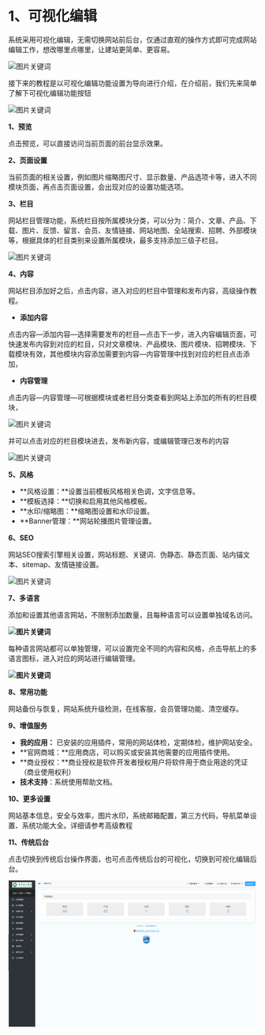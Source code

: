 # 1、可视化编辑

系统采用可视化编辑，无需切换网站前后台，仅通过直观的操作方式即可完成网站编辑工作，想改哪里点哪里，让建站更简单、更容易。

![图片关键词](https://help.mituo.cn/jz/upload/201902/1549957014181554.gif)

接下来的教程是以可视化编辑功能设置为导向进行介绍，在介绍前，我们先来简单了解下可视化编辑功能按钮

![图片关键词](https://help.mituo.cn/jz/upload/201902/1549957140622504.png)

**1、预览**

点击预览，可以直接访问当前页面的前台显示效果。

**2、页面设置**

当前页面的相关设置，例如图片缩略图尺寸、显示数量、产品选项卡等，进入不同模块页面，再点击页面设置，会出现对应的设置功能选项。

**3、栏目**

网站栏目管理功能，系统栏目按所属模块分类，可以分为：简介、文章、产品、下载、图片、反馈、留言、会员、友情链接、网站地图、全站搜索、招聘、外部模块等，根据具体的栏目类别来设置所属模块，最多支持添加三级子栏目。

![图片关键词](https://help.mituo.cn/jz/upload/201902/1549957347748816.png)

**4、内容**

网站栏目添加好之后，点击内容，进入对应的栏目中管理和发布内容，高级操作教程。

- **添加内容**

点击内容—添加内容—选择需要发布的栏目—点击下一步，进入内容编辑页面，可快速发布内容到对应的栏目，只对文章模块、产品模块、图片模块、招聘模块、下载模块有效，其他模块内容添加需要到内容—内容管理中找到对应的栏目点击添加，

- **内容管理**

点击内容—内容管理—可根据模块或者栏目分类查看到网站上添加的所有的栏目模块，

![图片关键词](https://help.mituo.cn/jz/upload/201902/1549957553480348.png)

并可以点击对应的栏目模块进去，发布新内容，或编辑管理已发布的内容

![图片关键词](https://help.mituo.cn/jz/upload/201902/1549957643239864.png)

**5、风格**

- **风格设置：**设置当前模板风格相关色调，文字信息等。
- **模板选择：**切换和启用其他风格模板。
- **水印/缩略图：**缩略图设置和水印设置。
- **Banner管理：**网站轮播图片管理设置。

**6、SEO**

网站SEO搜索引擎相关设置，网站标题、关键词、伪静态、静态页面、站内锚文本、sitemap、友情链接设置。

![图片关键词](https://help.mituo.cn/jz/upload/201902/1549957744652402.png)

**7、多语言**

添加和设置其他语言网站，不限制添加数量，且每种语言可以设置单独域名访问。

**![图片关键词](https://help.mituo.cn/jz/upload/201902/1549957770669914.png)**

每种语言网站都可以单独管理，可以设置完全不同的内容和风格，点击导航上的多语言图标，进入对应的网站进行编辑管理。

**![图片关键词](https://help.mituo.cn/jz/upload/201902/1549957820746586.png)**

**8、常用功能**

网站备份与恢复，网站系统升级检测，在线客服，会员管理功能、清空缓存。

**9、增值服务**

- **我的应用：** 已安装的应用插件，常用的网站体检，定期体检，维护网站安全。
- **官网商城：**应用商店，可以购买或安装其他需要的应用插件使用。
- **商业授权：**商业授权是软件开发者授权用户将软件用于商业用途的凭证（商业使用权利）
- **技术支持**：系统使用帮助文档。

**10、更多设置**

网站基本信息，安全与效率，图片水印，系统邮箱配置，第三方代码，导航菜单设置、系统功能大全。详细请参考高级教程

**11、传统后台**

点击切换到传统后台操作界面，也可点击传统后台的可视化，切换到可视化编辑后台。

![](assets/2019-12-30_00009.jpg)
